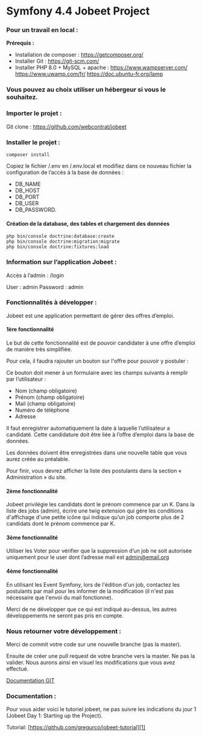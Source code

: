 # Symfony 4.4 Jobeet Project

### Pour un travail en local : 
**Prérequis :**
* Installation de composer : https://getcomposer.org/ 
* Installer Git : https://git-scm.com/ 
* Installer PHP 8.0 + MySQL + apache : 
https://www.wampserver.com/ 
https://www.uwamp.com/fr/ 
https://doc.ubuntu-fr.org/lamp 


### Vous pouvez au choix utiliser un hébergeur si vous le souhaitez.


### Importer le projet :
Git clone : https://github.com/webcontrat/jobeet 


### Installer le projet :

    composer install

Copiez le fichier /.env en /.env.local et modifiez dans ce nouveau fichier la configuration de l’accès à la base de données :
- DB_NAME
- DB_HOST
- DB_PORT
- DB_USER
- DB_PASSWORD.

#### Création de la database, des tables et chargement des données
    php bin/console doctrine:database:create
    php bin/console doctrine:migration:migrate
    php bin/console doctrine:fixtures:load 

### Information sur l’application Jobeet :
Accès à l’admin : /login

User : admin
Password : admin


### Fonctionnalités à développer : 
Jobeet est une application permettant de gérer des offres d’emploi.

#### 1ère fonctionnalité 
Le but de cette fonctionnalité est de pouvoir candidater à une offre d’emploi de manière très simplifiée.

Pour cela, il faudra rajouter un bouton sur l'offre pour pouvoir y postuler :

Ce bouton doit mener à un formulaire avec les champs suivants à remplir par l’utilisateur :
 * Nom (champ obligatoire)
 * Prénom (champ obligatoire)
 * Mail (champ obligatoire)
 * Numéro de téléphone
 * Adresse

Il faut enregistrer automatiquement la date à laquelle l’utilisateur a candidaté. Cette candidature doit être liée à l’offre d’emploi dans la base de données.

Les données doivent être enregistrées dans une nouvelle table que vous aurez créée au préalable.

Pour finir, vous devrez afficher la liste des postulants dans la section « Administration » du site.

#### 2ème fonctionnalité
Jobeet privilégie les candidats dont le prénom commence par un K. Dans la liste des jobs (admin),
écrire une twig extension qui gère les conditions d'affichage d'une petite icône qui indique qu’un job comporte plus de 2 candidats dont le prénom commence par K.

#### 3ème fonctionnalité
Utiliser les Voter pour vérifier que la suppression d’un job ne soit autorisée uniquement pour le user dont l’adresse mail est admin@email.org

#### 4ème fonctionnalité
En utilisant les Event Symfony, lors de l'édition d'un job, contactez les postulants par mail pour les informer de la modification (il n'est pas nécessaire que l'envoi du mail fonctionne).

Merci de ne développer que ce qui est indiqué au-dessus, les autres développements ne seront pas pris en compte.


### Nous retourner votre développement :

Merci de commit votre code sur une nouvelle branche (pas la master).

Ensuite de créer une pull request de votre branche vers la master. Ne pas la valider. Nous aurons ainsi en visuel les modifications que vous avez effectué. 

[Documentation GIT](https://docs.github.com/en/github/collaborating-with-issues-and-pull-requests/proposing-changes-to-your-work-with-pull-requests)


### Documentation :

Pour vous aider voici le tutoriel jobeet, ne pas suivre les indications du jour 1 (Jobeet Day 1: Starting up the Project).

Tutorial: [https://github.com/gregurco/jobeet-tutorial][1]

[1]: https://github.com/gregurco/jobeet-tutorial
